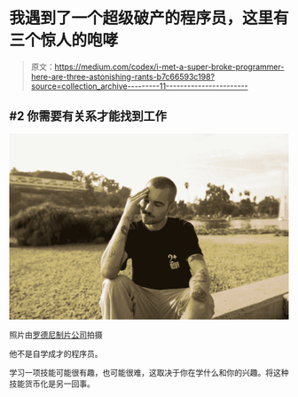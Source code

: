# 我遇到了一个超级破产的程序员，这里有三个惊人的咆哮

> 原文：<https://medium.com/codex/i-met-a-super-broke-programmer-here-are-three-astonishing-rants-b7c66593c198?source=collection_archive---------11----------------------->

## #2 你需要有关系才能找到工作

![](img/00c7c2ce12c08367b666e32b684571e2.png)

照片由[罗德尼制片公司](https://www.pexels.com/photo/man-in-black-crew-neck-t-shirt-and-white-pants-sitting-on-brown-concrete-bench-during-5543222/)拍摄

他不是自学成才的程序员。

学习一项技能可能很有趣，也可能很难，这取决于你在学什么和你的兴趣。将这种技能货币化是另一回事。